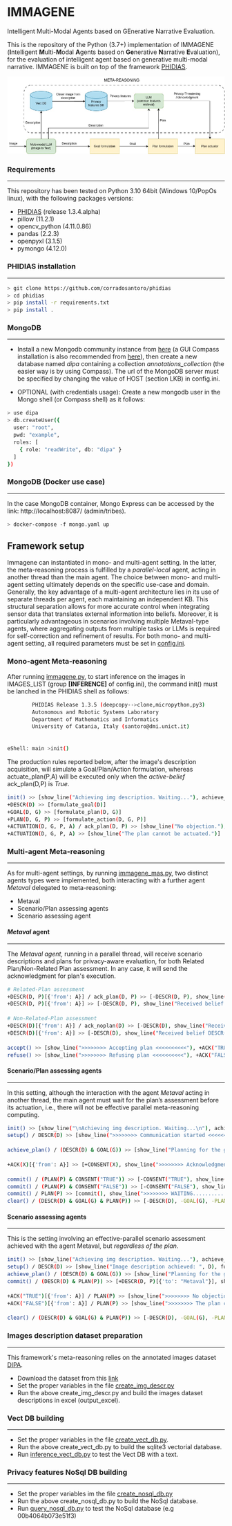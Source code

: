 # IMMAGENE
Intelligent Multi-Modal Agents based on GEnerative Narrative Evaluation.

This is the repository of the Python (3.7+) implementation of IMMAGENE (**I**ntelligent **M**ulti-**M**odal **A**gents based on **Ge**nerative **N**arrative **E**valuation), 
for the evaluation of intelligent agent based on generative multi-modal narrative. IMMAGENE is built on top of the framework [PHIDIAS](https://ceur-ws.org/Vol-2502/paper5.pdf).

![Image 1](images/schema.jpg)


### Requirements

---------------

This repository has been tested on Python 3.10 64bit (Windows 10/PopOs linux), with the following packages versions:

* [PHIDIAS](https://github.com/corradosantoro/phidias) (release 1.3.4.alpha) 
* pillow (11.2.1)
* opencv_python (4.11.0.86)
* pandas (2.2.3)
* openpyxl (3.1.5)
* pymongo (4.12.0)

### PHIDIAS installation

---------------

```sh
> git clone https://github.com/corradosantoro/phidias
> cd phidias
> pip install -r requirements.txt
> pip install .
```


### MongoDB

---------------
* Install a new Mongodb community instance from [here](https://www.mongodb.com/try/download/community) (a GUI Compass installation is also recommended from [here](https://www.mongodb.com/products/tools/compass)), then create a new database named *dipa* containing a collection *annotations_collection* (the easier way is by using Compass). The url of the MongoDB server must be specified by changing the value of HOST (section LKB) in config.ini.

* OPTIONAL (with credentials usage): Create a new mongodb user in the Mongo shell (or Compass shell) as it follows:
```sh
> use dipa
> db.createUser({
  user: "root",
  pwd: "example",
  roles: [
    { role: "readWrite", db: "dipa" }
  ]
})
```


### MongoDB (Docker use case)

---------------
In the case MongoDB container, Mongo Express can be accessed by the link: http://localhost:8087/ (admin/tribes).

```sh
> docker-compose -f mongo.yaml up
```

## Framework setup

Immagene can instantiated in mono- and multi-agent setting. In the latter, the meta-reasoning process is fulfilled by a *parallel-local* agent,
acting in another thread than the main agent. The choice between mono- and multi-agent setting ultimately depends on the specific
use-case and domain. Generally, the key advantage of a multi-agent architecture lies in its use of separate threads per agent, each maintaining
an independent KB. This structural separation allows for more accurate control when integrating sensor data that translates external information into
beliefs. Moreover, it is particularly advantageous in scenarios involving multiple Metaval-type agents, where aggregating outputs from multiple tasks
or LLMs is required for self-correction and refinement of results. For both mono- and multi-agent setting, all required parameters must be set in [config.ini](config.ini).

### Mono-agent Meta-reasoning 

After running [immagene.py](immagene.py), to start inference on the images in IMAGES_LIST (group **[INFERENCE]** of config.ini), the command init() must be lanched in the PHIDIAS shell
as follows:

```sh
        PHIDIAS Release 1.3.5 (deepcopy-->clone,micropython,py3)
        Autonomous and Robotic Systems Laboratory
        Department of Mathematics and Informatics
        University of Catania, Italy (santoro@dmi.unict.it)


eShell: main >init()
```

The production rules reported below, after the image's description acquisition, will simulate a Goal/Plan/Action formulation, whereas
actuate_plan(P,A) will be executed only when the *active-belief* ack_plan(D,P) is *True*.

```sh
init() >> [show_line("Achieving img description. Waiting..."), achieve_img_descr()]
+DESCR(D) >> [formulate_goal(D)]
+GOAL(D, G) >> [formulate_plan(D, G)]
+PLAN(D, G, P) >> [formulate_action(D, G, P)]
+ACTUATION(D, G, P, A) / ack_plan(D, P) >> [show_line("No objection."), actuate_plan(P, A)] 
+ACTUATION(D, G, P, A) >> [show_line("The plan cannot be actuated.")]
```


### Multi-agent Meta-reasoning 

---------------
As for multi-agent settings, by running [immagene_mas.py](immagene_mas.py), two distinct agents types were implemented, both interacting with a
further agent *Metaval* delegated to meta-reasoning:

* Metaval
* Scenario/Plan assessing agents
* Scenario assessing agent

#### *Metaval* agent

---------------

The *Metaval agent*, running in a parallel thread, will receive scenario descriptions and plans for privacy-aware evaluation, for both Related Plan/Non-Related Plan assessment.
In any case, it will send the acknowledgment for plan's execution.

```sh
# Related-Plan assessment
+DESCR(D, P)[{'from': A}] / ack_plan(D, P) >> [-DESCR(D, P), show_line("Received belief DESCR(",D,") from ", A), refuse()]
+DESCR(D, P)[{'from': A}] >> [-DESCR(D, P), show_line("Received belief DESCR(",D,") from ", A), accept()]

# Non-Related-Plan assessment
+DESCR(D)[{'from': A}] / ack_noplan(D) >> [-DESCR(D), show_line("Received belief DESCR(", D, ") from ", A), refuse()]
+DESCR(D)[{'from': A}] >> [-DESCR(D), show_line("Received belief DESCR(", D, ") from ", A), accept()]

accept() >> [show_line(">>>>>>>> Accepting plan <<<<<<<<<<"), +ACK("TRUE")[{'to': 'main'}]]
refuse() >> [show_line(">>>>>>>> Refusing plan <<<<<<<<<<"), +ACK("FALSE")[{'to': 'main'}]]
```

#### Scenario/Plan assessing agents

---------------

In this setting, although the interaction with the agent *Metaval* acting in another thread, the main agent must wait for the plan’s assessment before its
actuation, i.e., there will not be effective parallel meta-reasoning computing.

```sh
init() >> [show_line("\nAchieving img description. Waiting...\n"), achieve_img_descr(), setup()]
setup() / DESCR(D) >> [show_line(">>>>>>>> Communication started <<<<<<<<<"), +DESCR(D)[{'to': "Metaval"}], formulate_goal(D), achieve_plan()]

achieve_plan() / (DESCR(D) & GOAL(G)) >> [show_line("Planning for the goal: ", G, " from the description ", D), formulate_plan(D, G)]

+ACK(X)[{'from': A}] >> [+CONSENT(X), show_line(">>>>>>>> Acknowledgment acquired ", X, " from ", A, " <<<<<<<<"), commit()]

commit() / (PLAN(P) & CONSENT("TRUE")) >> [-CONSENT("TRUE"), show_line(">>>>>>>> No objection for plan actuation <<<<<<<<<"), actuate_plan(P), clear()]
commit() / (PLAN(P) & CONSENT("FALSE")) >> [-CONSENT("FALSE"), show_line(">>>>>>>> The plan cannot be actuated due to privacy issues <<<<<<<<<"), clear()]
commit() / PLAN(P) >> [commit(), show_line(">>>>>>>> WAITING...........")]
clear() / (DESCR(D) & GOAL(G) & PLAN(P)) >> [-DESCR(D), -GOAL(G), -PLAN(P)]
```

#### Scenario assessing agents

---------------

This is the setting involving an effective-parallel scenario assessment achieved with the agent Metaval, but *regardless of the plan*.

```sh
init() >> [show_line("Achieving img description. Waiting..."), achieve_img_descr(), setup()]
setup() / DESCR(D) >> [show_line("Image description achieved: ", D), formulate_goal(D), achieve_plan()]
achieve_plan() / (DESCR(D) & GOAL(G)) >> [show_line("Planning for the goal: ", G, " from the description ", D), formulate_plan(D, G), commit()]
commit() / (DESCR(D) & PLAN(P)) >> [+DESCR(D, P)[{'to': "Metaval"}], show_line(">>>>>>>> Communication started <<<<<<<<<")]

+ACK("TRUE")[{'from': A}] / PLAN(P) >> [show_line(">>>>>>>> No objection for plan actuation <<<<<<<<"), actuate_plan(P), clear()]
+ACK("FALSE")[{'from': A}] / PLAN(P) >> [show_line(">>>>>>>> The plan cannot be actuated due to privacy issues <<<<<<<<"), clear()]

clear() / (DESCR(D) & GOAL(G) & PLAN(P)) >> [-DESCR(D), -GOAL(G), -PLAN(P)]
```

### Images description dataset preparation

---------------
This framework's meta-reasoning relies on the annotated images dataset [DIPA](https://dl.acm.org/doi/abs/10.1145/3581754.3584176).

* Download the dataset from this [link](https://dl.acm.org/doi/suppl/10.1145/3581754.3584176/suppl_file/dataset.zip)
* Set the proper variables in the file [create_img_descr.py](create_img_descr.py)
* Run the above create_img_descr.py and build the images dataset descriptions in excel (output_excel).


### Vect DB building

---------------
* Set the proper variables in the file [create_vect_db.py](create_vect_db.py).
* Run the above create_vect_db.py to build the sqlite3 vectorial database. 
* Run [inference_vect_db.py](inferece_vect_db.py) to test the Vect DB with a text.


### Privacy features NoSql DB building

---------------
* Set the proper variables im the file [create_nosql_db.py](create_nosql_db.py)
* Run the above create_nosql_db.py to build the NoSql database.
* Run [query_nosql_db.py](query_nosql_db.py) to test the NoSql database (e.g 00b4064b073e51f3)